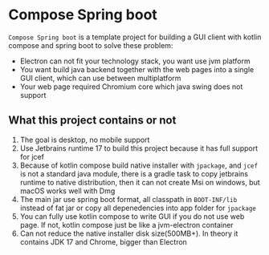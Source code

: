 # Compose Spring boot

`Compose Spring boot` is a template project for building a GUI client with kotlin compose and spring boot to solve these problem: 
* Electron can not fit your technology stack, you want use jvm platform
* You want build java backend together with the web pages into a single GUI client, which can use between multiplatform
* Your web page required Chromium core which java swing does not support


## What this project contains or not 
1. The goal is desktop, no mobile support 
2. Use Jetbrains runtime 17 to build this project because it has full support for jcef
3. Because of kotlin compose build native installer with `jpackage`, and `jcef` is not a standard java module, 
there is a gradle task to copy jetbrains runtime to native distribution, then it can not create Msi on windows, but macOS works well with Dmg
4. The main jar use spring boot format, all classpath in `BOOT-INF/lib` instead of fat jar or copy all depenedencies into app folder for `jpackage`
5. You can fully use kotlin compose to write GUI if you do not use web page. If not, kotlin compose just be like a jvm-electron container
6. Can not reduce the native installer disk size(500MB+). In theory it contains JDK 17 and Chrome, bigger than Electron


